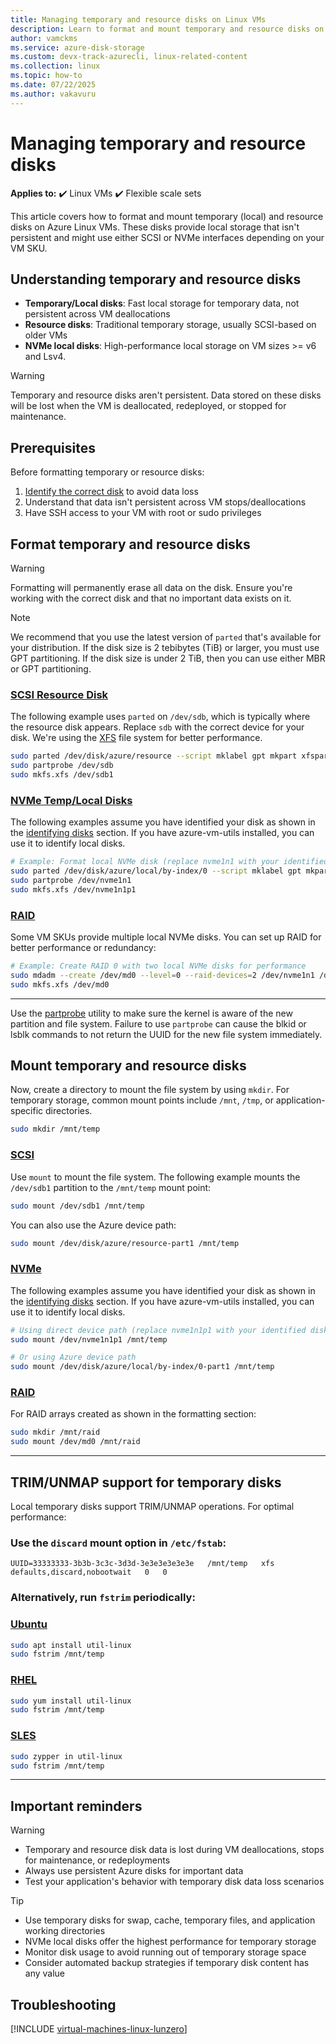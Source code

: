 ```yaml
---
title: Managing temporary and resource disks on Linux VMs
description: Learn to format and mount temporary and resource disks on Azure Linux VMs with both SCSI and NVMe interfaces
author: vamckms
ms.service: azure-disk-storage
ms.custom: devx-track-azurecli, linux-related-content
ms.collection: linux
ms.topic: how-to
ms.date: 07/22/2025
ms.author: vakavuru
---
```


# Managing temporary and resource disks

**Applies to:** :heavy_check_mark: Linux VMs :heavy_check_mark: Flexible scale sets 

This article covers how to format and mount temporary (local) and resource disks on Azure Linux VMs. These disks provide local storage that isn't persistent and might use either SCSI or NVMe interfaces depending on your VM SKU.

## Understanding temporary and resource disks

- **Temporary/Local disks**: Fast local storage for temporary data, not persistent across VM deallocations
- **Resource disks**: Traditional temporary storage, usually SCSI-based on older VMs
- **NVMe local disks**: High-performance local storage on VM sizes >= v6 and Lsv4.

> [!WARNING]  
> Temporary and resource disks aren't persistent. Data stored on these disks will be lost when the VM is deallocated, redeployed, or stopped for maintenance.

## Prerequisites

Before formatting temporary or resource disks:

1. [Identify the correct disk](./add-disk.md#identifying-disks) to avoid data loss
2. Understand that data isn't persistent across VM stops/deallocations
3. Have SSH access to your VM with root or sudo privileges

## Format temporary and resource disks

> [!WARNING]
> Formatting will permanently erase all data on the disk. Ensure you're working with the correct disk and that no important data exists on it.

> [!NOTE]
> We recommend that you use the latest version of `parted` that's available for your distribution. If the disk size is 2 tebibytes (TiB) or larger, you must use GPT partitioning. If the disk size is under 2 TiB, then you can use either MBR or GPT partitioning.

### [SCSI Resource Disk](#tab/scsi)

The following example uses `parted` on `/dev/sdb`, which is typically where the resource disk appears. Replace `sdb` with the correct device for your disk. We're using the [XFS](https://xfs.wiki.kernel.org/) file system for better performance.

```bash
sudo parted /dev/disk/azure/resource --script mklabel gpt mkpart xfspart xfs 0% 100%  
sudo partprobe /dev/sdb
sudo mkfs.xfs /dev/sdb1
```

### [NVMe Temp/Local Disks](#tab/nvme)

The following examples assume you have identified your disk as shown in the [identifying disks](./add-disk.md#identifying-disks) section. If you have azure-vm-utils installed, you can use it to identify local disks.

```bash
# Example: Format local NVMe disk (replace nvme1n1 with your identified disk)
sudo parted /dev/disk/azure/local/by-index/0 --script mklabel gpt mkpart xfspart xfs 0% 100%
sudo partprobe /dev/nvme1n1
sudo mkfs.xfs /dev/nvme1n1p1
```

### [RAID](#tab/raid)

Some VM SKUs provide multiple local NVMe disks. You can set up RAID for better performance or redundancy:

```bash
# Example: Create RAID 0 with two local NVMe disks for performance
sudo mdadm --create /dev/md0 --level=0 --raid-devices=2 /dev/nvme1n1 /dev/nvme2n1
sudo mkfs.xfs /dev/md0
```

---

Use the [partprobe](https://linux.die.net/man/8/partprobe) utility to make sure the kernel is aware of the new partition and file system. Failure to use `partprobe` can cause the blkid or lsblk commands to not return the UUID for the new file system immediately.


## Mount temporary and resource disks

Now, create a directory to mount the file system by using `mkdir`. For temporary storage, common mount points include `/mnt`, `/tmp`, or application-specific directories.

```bash
sudo mkdir /mnt/temp
```

### [SCSI](#tab/scsi-mount)

Use `mount` to mount the file system. The following example mounts the `/dev/sdb1` partition to the `/mnt/temp` mount point:

```bash
sudo mount /dev/sdb1 /mnt/temp
```

You can also use the Azure device path:

```bash
sudo mount /dev/disk/azure/resource-part1 /mnt/temp
```

### [NVMe](#tab/nvme-mount)

The following examples assume you have identified your disk as shown in the [identifying disks](./add-disk.md#identifying-disks) section. If you have azure-vm-utils installed, you can use it to identify local disks.

```bash
# Using direct device path (replace nvme1n1p1 with your identified disk's partition)
sudo mount /dev/nvme1n1p1 /mnt/temp

# Or using Azure device path
sudo mount /dev/disk/azure/local/by-index/0-part1 /mnt/temp  
```

### [RAID](#tab/raid-mount)

For RAID arrays created as shown in the formatting section:

```bash
sudo mkdir /mnt/raid
sudo mount /dev/md0 /mnt/raid
```
---



## TRIM/UNMAP support for temporary disks

Local temporary disks support TRIM/UNMAP operations. For optimal performance:

### Use the `discard` mount option in `/etc/fstab`:

```
UUID=33333333-3b3b-3c3c-3d3d-3e3e3e3e3e3e   /mnt/temp   xfs   defaults,discard,nobootwait   0   0
```

### Alternatively, run `fstrim` periodically:

### [Ubuntu](#tab/ubuntu)

```bash
sudo apt install util-linux
sudo fstrim /mnt/temp
```

### [RHEL](#tab/rhel)

```bash
sudo yum install util-linux
sudo fstrim /mnt/temp
```

### [SLES](#tab/suse)

```bash
sudo zypper in util-linux
sudo fstrim /mnt/temp
```
---

## Important reminders

> [!WARNING]
> - Temporary and resource disk data is lost during VM deallocations, stops for maintenance, or redeployments
> - Always use persistent Azure disks for important data
> - Test your application's behavior with temporary disk data loss scenarios

> [!TIP]  
> - Use temporary disks for swap, cache, temporary files, and application working directories
> - NVMe local disks offer the highest performance for temporary storage
> - Monitor disk usage to avoid running out of temporary storage space
> - Consider automated backup strategies if temporary disk content has any value

## Troubleshooting

[!INCLUDE [virtual-machines-linux-lunzero](../includes/virtual-machines-linux-lunzero.md)]
